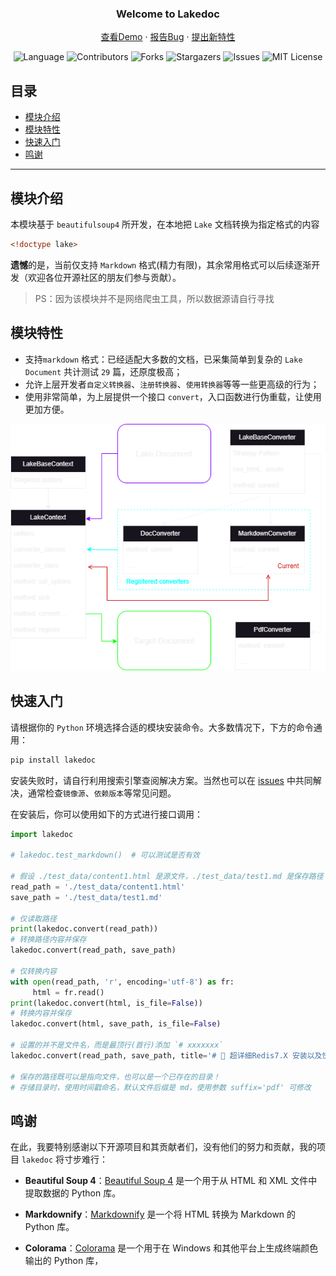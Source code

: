 <p align="center">
  <h3 align="center">Welcome to Lakedoc</h3>
  <p align="center">
    <a href="https://github.com/gupingan/lakedoc/main.py">查看Demo</a>
    ·
    <a href="https://github.com/gupingan/lakedoc/issues">报告Bug</a>
    ·
    <a href="https://github.com/gupingan/lakedoc/issues">提出新特性</a>
  </p>
</p>

<p align="center">
  <img src="https://img.shields.io/badge/language-python-brightgreen" alt="Language">
  <a href="https://github.com/gupingan/lakedoc/graphs/contributors" style="text-decoration: none">
    <img src="https://img.shields.io/github/contributors/gupingan/lakedoc.svg" alt="Contributors">
  </a>
  <a href="https://github.com/gupingan/lakedoc/network/members" style="text-decoration: none">
    <img src="https://img.shields.io/github/forks/gupingan/lakedoc.svg?style=flat" alt="Forks">
  </a>
  <a href="https://github.com/gupingan/lakedoc/stargazers" style="text-decoration: none">
    <img src="https://img.shields.io/github/stars/gupingan/lakedoc.svg?style=flat" alt="Stargazers">
  </a>
  <a href="https://github.com/gupingan/lakedoc/issues" style="text-decoration: none">
    <img src="https://img.shields.io/github/issues/gupingan/lakedoc.svg" alt="Issues">
  </a>
  <a href="https://github.com/gupingan/lakedoc/blob/master/LICENSE" style="text-decoration: none">
    <img src="https://img.shields.io/github/license/gupingan/lakedoc.svg" alt="MIT License">
  </a>
</p>


## 目录

- [模块介绍](#模块介绍)
- [模块特性](#模块特性)
- [快速入门](#快速入门)
- [鸣谢](#鸣谢)

---

## 模块介绍

本模块基于 `beautifulsoup4` 所开发，在本地把 `Lake` 文档转换为指定格式的内容

```html
<!doctype lake>  
```

**遗憾**的是，当前仅支持 `Markdown` 格式(精力有限)，其余常用格式可以后续逐渐开发（欢迎各位开源社区的朋友们参与贡献）。

> PS：因为该模块并不是网络爬虫工具，所以数据源请自行寻找

## 模块特性

- 支持`markdown` 格式：已经适配大多数的文档，已采集简单到复杂的 `Lake Document` 共计测试 `29` 篇，还原度极高；
- 允许上层开发者`自定义转换器`、`注册转换器`、`使用转换器`等等一些更高级的行为；
- 使用非常简单，为上层提供一个接口 `convert`，入口函数进行伪重载，让使用更加方便。

![图片未加载](https://github.com/gupingan/lakedoc/raw/main/lakedoc/assets/arch-dark.png)

## 快速入门

请根据你的 `Python` 环境选择合适的模块安装命令。大多数情况下，下方的命令通用：

```bash
pip install lakedoc
```

安装失败时，请自行利用搜索引擎查阅解决方案。当然也可以在 [issues](https://github.com/gupingan/lakedoc/issues) 中共同解决，通常检查`镜像源`、`依赖版本`等常见问题。

在安装后，你可以使用如下的方式进行接口调用：

```python
import lakedoc

# lakedoc.test_markdown()  # 可以测试是否有效

# 假设 ./test_data/content1.html 是源文件，./test_data/test1.md 是保存路径
read_path = './test_data/content1.html'
save_path = './test_data/test1.md'

# 仅读取路径
print(lakedoc.convert(read_path))
# 转换路径内容并保存
lakedoc.convert(read_path, save_path)

# 仅转换内容
with open(read_path, 'r', encoding='utf-8') as fr:
     html = fr.read()
print(lakedoc.convert(html, is_file=False))
# 转换内容并保存
lakedoc.convert(html, save_path, is_file=False)

# 设置的并不是文件名，而是最顶行(首行)添加 `# xxxxxxx`
lakedoc.convert(read_path, save_path, title='# 🚛 超详细Redis7.X 安装以及快速入门加常见面试题讲解')

# 保存的路径既可以是指向文件，也可以是一个已存在的目录！
# 存储目录时，使用时间戳命名，默认文件后缀是 md，使用参数 suffix='pdf' 可修改
```

## 鸣谢


在此，我要特别感谢以下开源项目和其贡献者们，没有他们的努力和贡献，我的项目 `lakedoc` 将寸步难行：

- **Beautiful Soup 4**：[Beautiful Soup 4](https://www.crummy.com/software/BeautifulSoup/) 是一个用于从 HTML 和 XML 文件中提取数据的 Python 库。

- **Markdownify**：[Markdownify](https://github.com/matthewwithanm/python-markdownify) 是一个将 HTML 转换为 Markdown 的 Python 库。

- **Colorama**：[Colorama](https://github.com/tartley/colorama) 是一个用于在 Windows 和其他平台上生成终端颜色输出的 Python 库，

